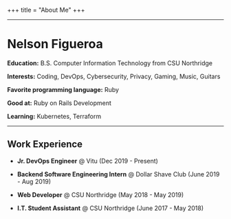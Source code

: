 +++
title = "About Me"
+++

---
# Nelson Figueroa

**Education:** B.S. Computer Information Technology from CSU Northridge

**Interests:** Coding, DevOps, Cybersecurity, Privacy, Gaming, Music, Guitars

**Favorite programming language:** Ruby

**Good at:** Ruby on Rails Development

**Learning:** Kubernetes, Terraform

---

## Work Experience

- **Jr. DevOps Engineer** @ Vitu (Dec 2019 - Present)

- **Backend Software Engineering Intern** @ Dollar Shave Club (June 2019 - Aug 2019)

- **Web Developer** @ CSU Northridge (May 2018 - May 2019)

- **I.T. Student Assistant** @ CSU Northridge (June 2017 - May 2018)
